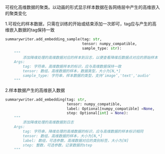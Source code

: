 可视化高维数据的聚类。以动画的形式显示样本数据在各网络层中产生的高维嵌入的聚类变化

  1.可视化的样本数据，只需在训练的开始或结束添加一次即可，tag应与产生的高维嵌入数据的tag保持一致

  ```python
  summarywriter.add_embedding_sample(tag: str,
                                     tensor: numpy_compatible,
                                     sample_type: str):
      """
          添加降维处理的高维数据对应的样本到日志，以便查看降维后数据点对应的原始样本
      Args:
          tag: 字符串，高维数据样本的标识，应与高维数据保持一致
          tensor: 数组，高维数据的样本，数据类型，大小为[N,*]
          sample_type: 字符串，样本数据的类型，支持‘image’,'text','audio'
      """
  ```

  2.样本数据产生的高维嵌入数据

  ```python
  summarywriter.add_embedding(tag: str,
                              tensor: numpy_compatible,
                              label: Optional[numpy_compatible] =None,
                              step: Optional[int] = None):
      """
          添加降维处理的高维数据到日志
      Args:
          tag: 字符串，降维处理的高维数据的标识，应与高维数据的样本标识相同
          tensor: 数组，高维数据的样本，大小为[N,*]
          label: 数组，可选参数，高维数据对应的类别标签，大小为[N]
          step: 整数，可选参数，记录数据的step
      """
  ```